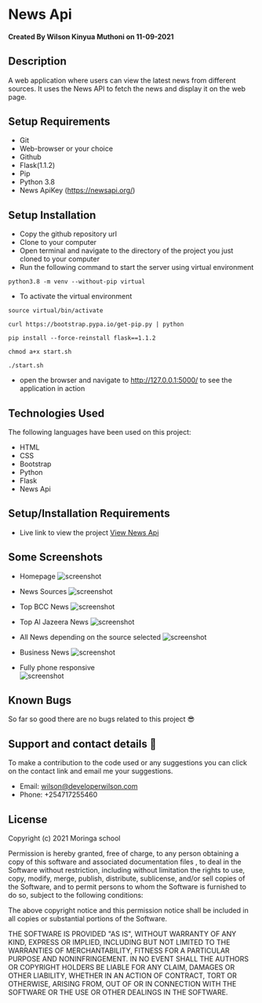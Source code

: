 # News Api

#### Created By Wilson Kinyua Muthoni on 11-09-2021

## Description

A web application where users can view the latest news from different sources. It uses the News API to fetch the news and display it on the web page.

## Setup Requirements

- Git
- Web-browser or your choice
- Github
- Flask(1.1.2)
- Pip
- Python 3.8
- News ApiKey (https://newsapi.org/)

## Setup Installation

- Copy the github repository url
- Clone to your computer
- Open terminal and navigate to the directory of the project you just cloned to your computer
- Run the following command to start the server using virtual environment

```
python3.8 -m venv --without-pip virtual
```

- To activate the virtual environment

```
source virtual/bin/activate
```

```
curl https://bootstrap.pypa.io/get-pip.py | python
```

```
pip install --force-reinstall flask==1.1.2
```

```
chmod a+x start.sh
```

```
./start.sh
```

- open the browser and navigate to http://127.0.0.1:5000/ to see the application in action

## Technologies Used

The following languages have been used on this project:

- HTML
- CSS
- Bootstrap
- Python
- Flask
- News Api

## Setup/Installation Requirements

- Live link to view the project <a target="_blank" href="https://hot-top-news.herokuapp.com/">View News Api</a>

## Some Screenshots

- Homepage
  <img src="./screenshots/1.png" alt="screenshot" />

- News Sources
  <img src="./screenshots/2.png" alt="screenshot" />

- Top BCC News
  <img src="./screenshots/3.png" alt="screenshot" />

- Top Al Jazeera News
  <img src="./screenshots/4.png" alt="screenshot" />

- All News depending on the source selected
  <img src="./screenshots/5.png" alt="screenshot" />

- Business News
  <img src="./screenshots/6.png" alt="screenshot" />

- Fully phone responsive
  <br>
  <img src="./screenshots/7.png" alt="screenshot" />

## Known Bugs

So far so good there are no bugs related to this project 😎

## Support and contact details 🙂

To make a contribution to the code used or any suggestions you can click on the contact link and email me your suggestions.

- Email: wilson@developerwilson.com
- Phone: +254717255460

## License

Copyright (c) 2021 Moringa school

Permission is hereby granted, free of charge, to any person obtaining a copy
of this software and associated documentation files , to deal
in the Software without restriction, including without limitation the rights
to use, copy, modify, merge, publish, distribute, sublicense, and/or sell
copies of the Software, and to permit persons to whom the Software is
furnished to do so, subject to the following conditions:

The above copyright notice and this permission notice shall be included in all
copies or substantial portions of the Software.

THE SOFTWARE IS PROVIDED "AS IS", WITHOUT WARRANTY OF ANY KIND, EXPRESS OR
IMPLIED, INCLUDING BUT NOT LIMITED TO THE WARRANTIES OF MERCHANTABILITY,
FITNESS FOR A PARTICULAR PURPOSE AND NONINFRINGEMENT. IN NO EVENT SHALL THE
AUTHORS OR COPYRIGHT HOLDERS BE LIABLE FOR ANY CLAIM, DAMAGES OR OTHER
LIABILITY, WHETHER IN AN ACTION OF CONTRACT, TORT OR OTHERWISE, ARISING FROM,
OUT OF OR IN CONNECTION WITH THE SOFTWARE OR THE USE OR OTHER DEALINGS IN THE
SOFTWARE.
